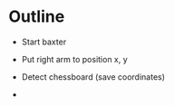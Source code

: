 Outline
=======

* Start baxter

* Put right arm to position x, y

* Detect chessboard (save coordinates)

* 
